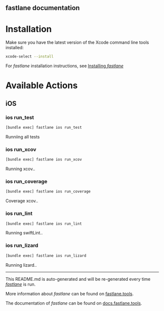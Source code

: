 fastlane documentation
----

# Installation

Make sure you have the latest version of the Xcode command line tools installed:

```sh
xcode-select --install
```

For _fastlane_ installation instructions, see [Installing _fastlane_](https://docs.fastlane.tools/#installing-fastlane)

# Available Actions

## iOS

### ios run_test

```sh
[bundle exec] fastlane ios run_test
```

Runniing all tests

### ios run_xcov

```sh
[bundle exec] fastlane ios run_xcov
```

Running xcov..

### ios run_coverage

```sh
[bundle exec] fastlane ios run_coverage
```

Coverage xcov..

### ios run_lint

```sh
[bundle exec] fastlane ios run_lint
```

Running swiftLint..

### ios run_lizard

```sh
[bundle exec] fastlane ios run_lizard
```

Running lizard..

----

This README.md is auto-generated and will be re-generated every time [_fastlane_](https://fastlane.tools) is run.

More information about _fastlane_ can be found on [fastlane.tools](https://fastlane.tools).

The documentation of _fastlane_ can be found on [docs.fastlane.tools](https://docs.fastlane.tools).

